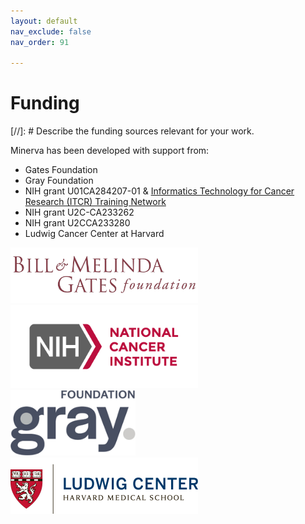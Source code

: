 ```yaml
---
layout: default
nav_exclude: false
nav_order: 91

---
```


# Funding

[//]: # Describe the funding sources relevant for your work. 

Minerva has been developed with support from:

* Gates Foundation
* Gray Foundation
* NIH grant U01CA284207-01 & [Informatics Technology for Cancer Research (ITCR) Training Network](https://www.itcrtraining.org/home)
* NIH grant U2C-CA233262
* NIH grant U2CCA233280
* Ludwig Cancer Center at Harvard

<div class="basic-grid three-column">

<div markdown="1">
<img src="./images/gates-foundation-logo.png" width="300"> 
</div>
<div markdown="1">
<img src="./images/nih-cancer-logo.png" width="300"> 
</div>
<div markdown="1">
<img src="./images/gray-foundation-logo.png" width="200"> 
</div>

</div><!-- end grid -->

<div class="basic-grid three-column">

<div markdown="1">
</div>
<div markdown="1">
<img src="./images/ludwig-harvard-logo.png" width="300"> 
</div>
<div markdown="1">
</div>

</div><!-- end grid -->
